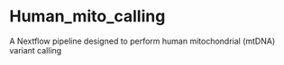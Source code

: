 # Human_mito_calling
A Nextflow pipeline designed to perform human mitochondrial (mtDNA) variant calling
